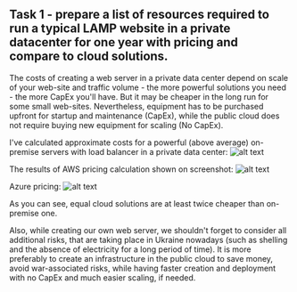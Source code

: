 Task 1 - prepare a list of resources required to run a typical LAMP website in a private datacenter for one year with pricing and compare to cloud solutions.
-----------

The costs of creating a web server in a private data center depend on scale of your web-site and traffic volume - the more powerful solutions you need - the more CapEx you'll  have. But it may be cheaper in the long run for some small web-sites.
Nevertheless, equipment has to be purchased upfront for startup and maintenance (CapEx), while the public cloud does not require buying new equipment for scaling (No CapEx).

I've calculated approximate costs for a powerful (above average) on-premise servers with load balancer in a private data center:
![alt text](https://github.com/imospan/devops_basecamp/blob/main/task1_cloud/OnPremise.png?raw=true)

The results of AWS pricing calculation shown on screenshot:
![alt text](https://github.com/imospan/devops_basecamp/blob/main/task1_cloud/AWS.png?raw=true)

Azure pricing:
![alt text](https://github.com/imospan/devops_basecamp/blob/main/task1_cloud/Azure.png?raw=true)

As you can see, equal cloud solutions are at least twice cheaper than on-premise one.

Also, while creating our own web server, we shouldn't forget to consider all additional risks, that are taking place in Ukraine nowadays (such as shelling and the absence of electricity for a long period of time).
It is more preferably to create an infrastructure in the public cloud to save money, avoid war-associated risks, while having faster creation and deployment with no CapEx and much easier scaling, if needed.
